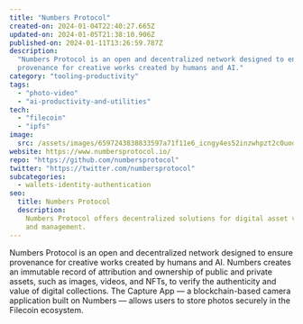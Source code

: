 ```yaml
---
title: "Numbers Protocol"
created-on: 2024-01-04T22:40:27.665Z
updated-on: 2024-01-05T21:38:10.906Z
published-on: 2024-01-11T13:26:59.787Z
description:
  "Numbers Protocol is an open and decentralized network designed to ensure
  provenance for creative works created by humans and AI."
category: "tooling-productivity"
tags:
  - "photo-video"
  - "ai-productivity-and-utilities"
tech:
  - "filecoin"
  - "ipfs"
image:
  src: /assets/images/6597243838833597a71f11e6_icngy4es52inzwhpzt2c0uodiwktmytv6cqlvo6kya8.png
website: https://www.numbersprotocol.io/
repo: "https://github.com/numbersprotocol"
twitter: "https://twitter.com/numbersprotocol"
subcategories:
  - wallets-identity-authentication
seo:
  title: Numbers Protocol
  description:
    Numbers Protocol offers decentralized solutions for digital asset verification
    and management.
---
```


Numbers Protocol is an open and decentralized network designed to ensure provenance for creative works created by humans and AI. Numbers creates an immutable record of attribution and ownership of public and private assets, such as images, videos, and NFTs, to verify the authenticity and value of digital collections. The Capture App — a blockchain-based camera application built on Numbers — allows users to store photos securely in the Filecoin ecosystem.
